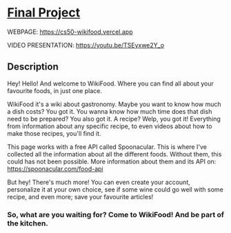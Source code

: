 [Final Project](https://cs50.harvard.edu/college/2020/fall/project/#final-project)
==================================================================================

WEBPAGE: https://cs50-wikifood.vercel.app

VIDEO PRESENTATION: https://youtu.be/TSEyxwe2Y_o

## Description

Hey! Hello! And welcome to WikiFood. Where you can find all about your favourite foods, in just one place.

WikiFood it's a wiki about gastronomy. Maybe you want to know how much a dish costs? You got it. You wanna know how much time does that dish need to be prepared? You also got it. A recipe? Welp, you got it! Everything from information about any specific recipe, to even videos about how to make those recipes, you'll find it.

This page works with a free API called Spoonacular. This is where I've collected all the information about all the different foods. Without them, this could has not been possible. More information about them and its API on: https://spoonacular.com/food-api

But hey! There's much more! You can even create your account, personalize it at your own choice, see if some wine could go well with some recipe, and even more; save your favourite articles!

### So, what are you waiting for? Come to WikiFood! And be part of the kitchen.

